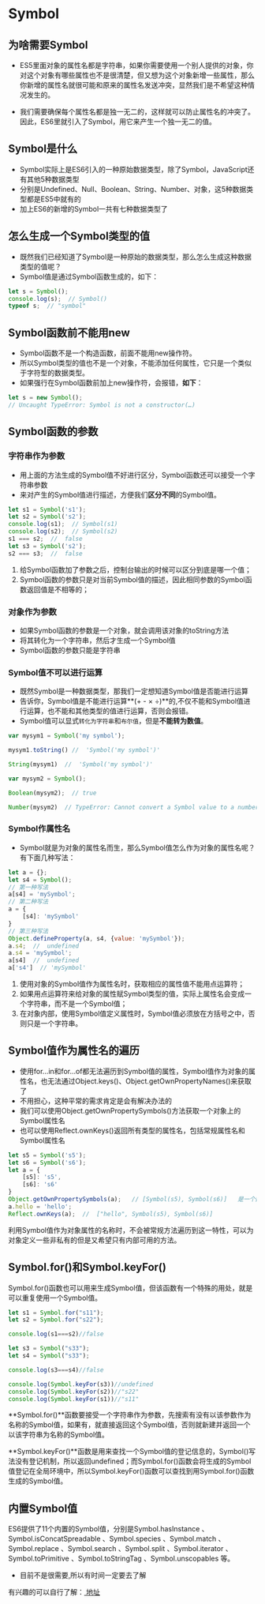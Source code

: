 # Symbol

## 为啥需要Symbol

- ES5里面对象的属性名都是字符串，如果你需要使用一个别人提供的对象，你对这个对象有哪些属性也不是很清楚，但又想为这个对象新增一些属性，那么你新增的属性名就很可能和原来的属性名发送冲突，显然我们是不希望这种情况发生的。

- 我们需要确保每个属性名都是独一无二的，这样就可以防止属性名的冲突了。因此，ES6里就引入了Symbol，用它来产生一个独一无二的值。

## Symbol是什么

- Symbol实际上是ES6引入的一种原始数据类型，除了Symbol，JavaScript还有其他5种数据类型
- 分别是Undefined、Null、Boolean、String、Number、对象，这5种数据类型都是ES5中就有的
- 加上ES6的新增的Symbol一共有七种数据类型了

## 怎么生成一个Symbol类型的值

- 既然我们已经知道了Symbol是一种原始的数据类型，那么怎么生成这种数据类型的值呢？
- Symbol值是通过Symbol函数生成的，如下：

```js
let s = Symbol();
console.log(s);  // Symbol()
typeof s;  // "symbol"
```

## Symbol函数前不能用new

- Symbol函数不是一个构造函数，前面不能用new操作符。
- 所以Symbol类型的值也不是一个对象，不能添加任何属性，它只是一个类似于字符型的数据类型。
- 如果强行在Symbol函数前加上new操作符，会报错，**如下**：

```js
let s = new Symbol();
// Uncaught TypeError: Symbol is not a constructor(…)
```

## Symbol函数的参数

### 字符串作为参数

- 用上面的方法生成的Symbol值不好进行区分，Symbol函数还可以接受一个字符串参数
- 来对产生的Symbol值进行描述，方便我们**区分不同**的Symbol值。

```js
let s1 = Symbol('s1');
let s2 = Symbol('s2');
console.log(s1);  // Symbol(s1)
console.log(s2);  // Symbol(s2)
s1 === s2;  //  false
let s3 = Symbol('s2');
s2 === s3;  //  false
```

1. 给Symbol函数加了参数之后，控制台输出的时候可以区分到底是哪一个值；
2. Symbol函数的参数只是对当前Symbol值的描述，因此相同参数的Symbol函数返回值是不相等的；

### 对象作为参数

- 如果Symbol函数的参数是一个对象，就会调用该对象的toString方法
- 将其转化为一个字符串，然后才生成一个Symbol值
- Symbol函数的参数只能是字符串

### Symbol值不可以进行运算

- 既然Symbol是一种数据类型，那我们一定想知道Symbol值是否能进行运算
- 告诉你，Symbol值是不能进行运算**(+ - × ÷)**的,不仅不能和Symbol值进行运算，也不能和其他类型的值进行运算，否则会报错。
- Symbol值可以显式`转化为字符串`和`布尔值`，但是**不能转为数值**。

```js
var mysym1 = Symbol('my symbol');

mysym1.toString() //  'Symbol('my symbol')'

String(mysym1)  //  'Symbol('my symbol')'

var mysym2 = Symbol();

Boolean(mysym2);  // true

Number(mysym2)  // TypeError: Cannot convert a Symbol value to a number(…)
```

### Symbol作属性名

- Symbol就是为对象的属性名而生，那么Symbol值怎么作为对象的属性名呢？有下面几种写法：

```js
let a = {};
let s4 = Symbol();
// 第一种写法
a[s4] = 'mySymbol';
// 第二种写法
a = {
    [s4]: 'mySymbol'
}
// 第三种写法
Object.defineProperty(a, s4, {value: 'mySymbol'});
a.s4;  //  undefined
a.s4 = 'mySymbol';
a[s4]  //  undefined
a['s4']  // 'mySymbol'
```

1. 使用对象的Symbol值作为属性名时，获取相应的属性值不能用点运算符；
2. 如果用点运算符来给对象的属性赋Symbol类型的值，实际上属性名会变成一个字符串，而不是一个Symbol值；
3. 在对象内部，使用Symbol值定义属性时，Symbol值必须放在方括号之中，否则只是一个字符串。

## Symbol值作为属性名的遍历

- 使用for...in和for...of都无法遍历到Symbol值的属性，Symbol值作为对象的属性名，也无法通过Object.keys()、Object.getOwnPropertyNames()来获取了
- 不用担心，这种平常的需求肯定是会有解决办法的
- 我们可以使用Object.getOwnPropertySymbols()方法获取一个对象上的Symbol属性名
- 也可以使用Reflect.ownKeys()返回所有类型的属性名，包括常规属性名和 Symbol属性名

```js
let s5 = Symbol('s5');
let s6 = Symbol('s6');
let a = {
    [s5]: 's5',
    [s6]: 's6'
}
Object.getOwnPropertySymbols(a);   // [Symbol(s5), Symbol(s6)]   是一个数组   这样a[0]就可以拿到值
a.hello = 'hello';
Reflect.ownKeys(a);  //  ["hello", Symbol(s5), Symbol(s6)]

```

利用Symbol值作为对象属性的名称时，不会被常规方法遍历到这一特性，可以为对象定义一些非私有的但是又希望只有内部可用的方法。

## Symbol.for()和Symbol.keyFor()

Symbol.for()函数也可以用来生成Symbol值，但该函数有一个特殊的用处，就是可以重复使用一个Symbol值。

```js
let s1 = Symbol.for("s11");
let s2 = Symbol.for("s22");

console.log(s1===s2)//false

let s3 = Symbol("s33");
let s4 = Symbol("s33");

console.log(s3===s4)//false

console.log(Symbol.keyFor(s3))//undefined
console.log(Symbol.keyFor(s2))//"s22"
console.log(Symbol.keyFor(s1))//"s11"
```

**Symbol.for()**函数要接受一个字符串作为参数，先搜索有没有以该参数作为名称的Symbol值，如果有，就直接返回这个Symbol值，否则就新建并返回一个以该字符串为名称的Symbol值。

**Symbol.keyFor()**函数是用来查找一个Symbol值的登记信息的，Symbol()写法没有登记机制，所以返回undefined；而Symbol.for()函数会将生成的Symbol值登记在全局环境中，所以Symbol.keyFor()函数可以查找到用Symbol.for()函数生成的Symbol值。

## 内置Symbol值

ES6提供了11个内置的Symbol值，分别是Symbol.hasInstance 、Symbol.isConcatSpreadable 、Symbol.species 、Symbol.match 、Symbol.replace 、Symbol.search 、Symbol.split 、Symbol.iterator 、Symbol.toPrimitive 、Symbol.toStringTag 、Symbol.unscopables 等。

- 目前不是很需要,所以有时间一定要去了解

有兴趣的可以自行了解：[ 地址 ](http://es6.ruanyifeng.com/#docs/symbol)







